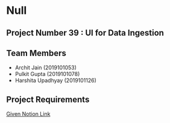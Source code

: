 # Null
## Project Number 39 : UI for Data Ingestion
## Team Members
+ Archit Jain (2019101053)
+ Pulkit Gupta (2019101078)
+ Harshita Upadhyay (2019101126)

## Project Requirements
[Given Notion Link](https://www.notion.so/native/8f57651d7b3b4ce88c570487b29c1309)
